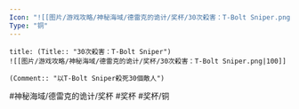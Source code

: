 ```yaml
---
Icon: "![[图片/游戏攻略/神秘海域/德雷克的诡计/奖杯/30次殺害：T-Bolt Sniper.png|30]]"
Type: "铜"
---
```

```ad-common-bronze-trophy
title: (Title:: "30次殺害：T-Bolt Sniper")
![[图片/游戏攻略/神秘海域/德雷克的诡计/奖杯/30次殺害：T-Bolt Sniper.png|100]]

(Comment:: "以T-Bolt Sniper殺死30個敵人")
```

#神秘海域/德雷克的诡计/奖杯 #奖杯 #奖杯/铜

